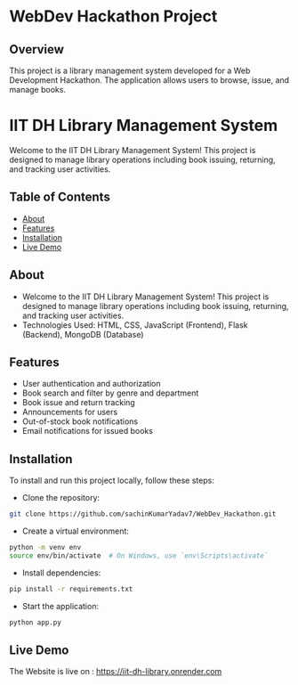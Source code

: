 # WebDev Hackathon Project

## Overview
This project is a library management system developed for a Web Development Hackathon. The application allows users to browse, issue, and manage books.





# IIT DH Library Management System

Welcome to the IIT DH Library Management System! This project is designed to manage library operations including book issuing, returning, and tracking user activities.

## Table of Contents

- [About](#about)
- [Features](#features)
- [Installation](#installation)
- [Live Demo](#demo)
  
## About

- Welcome to the IIT DH Library Management System! This project is designed to manage library operations including book issuing, returning, and tracking user activities.
- Technologies Used:
    HTML, CSS, JavaScript (Frontend),
    Flask (Backend), 
    MongoDB (Database)
  
## Features

- User authentication and authorization
- Book search and filter by genre and department
- Book issue and return tracking
- Announcements for users
- Out-of-stock book notifications
- Email notifications for issued books


## Installation
To install and run this project locally, follow these steps:

- Clone the repository:

``` sh
git clone https://github.com/sachinKumarYadav7/WebDev_Hackathon.git
```
- Create a virtual environment:

```sh
python -m venv env
source env/bin/activate  # On Windows, use `env\Scripts\activate`
```
- Install dependencies:

``` sh
pip install -r requirements.txt

```
- Start the application:

``` sh
python app.py
```

## Live Demo

The Website is live on : https://iit-dh-library.onrender.com

